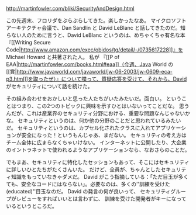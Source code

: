http://martinfowler.com/bliki/SecurityAndDesign.html

この先週末、フロリダをぶらぶらしてきた。楽しかったなあ。
マイクロソフトアーキテクチャ会議で、Dan Sandlin と David LeBlanc と話してきたのだ。知らない人のために言うと、David LeBlanc というのは、めちゃくちゃ有名な本『[[Writing Secure Code|http://www.amazon.com/exec/obidos/tg/detail/-/0735617228]]』を Michael Howard と共著された人。
私が 『[[P of EAA|http://martinfowler.com/books.html#eaa]]（今週、Java World の[[賞|http://www.javaworld.com/javaworld/jw-06-2003/jw-0609-eca-p3.html]]を取ったぜ）』について喋って、質疑応答を受けて、それから、David がセキュリティについて話を続けた。

その組み合わせをおかしいと思った人たちがいたみたいだ。面白い。
ということはつまり、この2つのトピックに興味を示すひとはいないってことだな。
思うんだが、これは産業界のセキュリティ分野における、重要な問題なんじゃないかな。
セキュリティというのは、何か他の分野のことだと思われているみたいだ。
セキュリティというのは、カプセル化されたクラスに入れてアプリケーションが安全になった！というもんじゃあ、まだない。
セキュリティの考え方はチーム全体に広まらなくちゃいけない。
インターネットに公開したり、大企業のイントラネットで使われるようなアプリケーションなら、なおさらのことだ。

でもまあ、セキュリティに特化したセッションもあって、そこにはセキュリティに詳しいひとたちがたくさんいた。
だけど、全員が、ちゃんとしたセキュリティ知識をもっていなきゃダメだ。
David がこう指摘している：「ただ目玉が多くても、安全なコードにはならない」。必要なのは、多くの''訓練を受けた(educated)''目玉なのだ。
David の発言の何が良いって、
セキュリティグループがレビューをすればいいとは言わずに、
訓練を受けた開発者がキーになっているというところだ。
